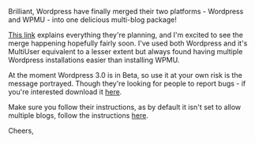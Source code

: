 <!---
title: "Wordress 3.0 is coming!"
date: "2010-04-09"
categories:
  - "social-media"
tags:
  - "beta"
  - "wordpress"
--->

Brilliant, Wordpress have finally merged their two platforms - Wordpress and WPMU - into one delicious multi-blog package!

[This link](http://www.itworld.com/offbeat/98956/19-weird-real-gadgets-and-gizmos?page=0%2C10&source=ITWNLE_nlt_top10_2010-04-09) explains everything they're planning, and I'm excited to see the merge happening hopefully fairly soon. I've used both Wordpress and it's MultiUser equivalent to a lesser extent but always found having multiple Wordpress installations easier than installing WPMU.

At the moment Wordpress 3.0 is in Beta, so use it at your own risk is the message portrayed. Though they're looking for people to report bugs - if you're interested download it [here](http://wordpress.org/wordpress-3.0-beta1.zip).

Make sure you follow their instructions, as by default it isn't set to allow multiple blogs, follow the instructions [here](http://codex.wordpress.org/User:Andrea/Create_A_Network).

Cheers,

